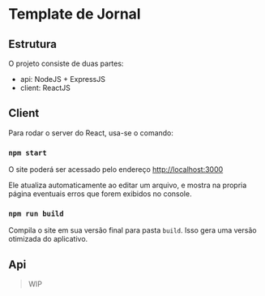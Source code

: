 # Template de Jornal

## Estrutura

O projeto consiste de duas partes:

- api: NodeJS + ExpressJS
- client: ReactJS

## Client

Para rodar o server do React, usa-se o comando:

### `npm start`

O site poderá ser acessado pelo endereço [http://localhost:3000](http://localhost:3000)

Ele atualiza automaticamente ao editar um arquivo, e mostra na propria página eventuais erros que forem exibidos no console.

### `npm run build`

Compila o site em sua versão final para pasta `build`. Isso gera uma versão otimizada do aplicativo.

## Api

> WIP